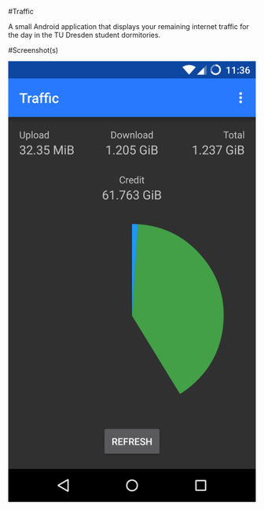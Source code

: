 #Traffic

A small Android application that displays your remaining internet traffic for the day in the
TU Dresden student dormitories.

#Screenshot(s)

![Current Traffic](./screenshots/curr_traffic.png)
